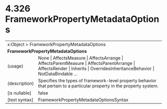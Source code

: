 <html dir="LTR" xmlns:mshelp="http://msdn.microsoft.com/mshelp" xmlns:ddue="http://ddue.schemas.microsoft.com/authoring/2003/5" xmlns:xlink="http://www.w3.org/1999/xlink" xmlns:tool="http://www.microsoft.com/tooltip">

<body>
 <input type="hidden" id="userDataCache" class="userDataStyle">
 <input type="hidden" id="hiddenScrollOffset">
 <img id="dropDownImage" style="display:none; height:0; width:0;" src="../local/drpdown.gif">
 <img id="dropDownHoverImage" style="display:none; height:0; width:0;" src="../local/drpdown_orange.gif">
 <img id="collapseImage" style="display:none; height:0; width:0;" src="../local/collapse.gif">
 <img id="expandImage" style="display:none; height:0; width:0;" src="../local/exp.gif">
 <img id="collapseAllImage" style="display:none; height:0; width:0;" src="../local/collall.gif">
 <img id="expandAllImage" style="display:none; height:0; width:0;" src="../local/expall.gif">
 <img id="copyImage" style="display:none; height:0; width:0;" src="../local/copycode.gif">
 <img id="copyHoverImage" style="display:none; height:0; width:0;" src="../local/copycodeHighlight.gif">
 <div id="header"><h1 class="heading">4.326 FrameworkPropertyMetadataOptions</h1></div>

 <div id="mainSection">
 <div id="mainBody">
 <div id="allHistory" class="saveHistory" onsave="saveAll()" onload="loadAll()"></div>
 <p xmlns:wsd="http://wsdev.schemas.microsoft.com/authoring/2008/2" xmlns:msxsl="urn:schemas-microsoft-com:xslt" xmlns:script="urn:script" xmlns:build="urn:build">
 </p>
 <div id="sectionSection0" class="section" name="collapseableSection">
 <content xmlns="http://ddue.schemas.microsoft.com/authoring/2003/5" xmlns:wsd="http://wsdev.schemas.microsoft.com/authoring/2008/2" xmlns:msxsl="urn:schemas-microsoft-com:xslt" xmlns:script="urn:script" xmlns:build="urn:build">
 </content>
 </div>
 <div id="sectionSection1" class="section" name="collapseableSection">
 <content xmlns="http://ddue.schemas.microsoft.com/authoring/2003/5" xmlns:wsd="http://wsdev.schemas.microsoft.com/authoring/2008/2" xmlns:msxsl="urn:schemas-microsoft-com:xslt" xmlns:script="urn:script" xmlns:build="urn:build">
 <table class="ProtocolAuthoredTable" xmlns="">
 <tr><td colspan="2">
<mshelp:link keywords="86913f34-aa06-4c94-9f09-83936a822fd8" tabindex="0">x:Object</mshelp:link> &gt; <mshelp:link keywords="c9ecfeb1-9ac7-43ec-bd26-ac5ef663a5bf" tabindex="0">FrameworkPropertyMetadataOptions</mshelp:link> </td>
 </tr>
 <tr><td colspan="2">
 <b>
FrameworkPropertyMetadataOptions </b>
 </td>
 </tr>
 <tr><td><div class="indent0">(usage)</div></td>
 <td><mshelp:link keywords="a65d28c3-3e76-45c5-872d-3ec6ced7278d" tabindex="0">None</mshelp:link> | <mshelp:link keywords="a65d28c3-3e76-45c5-872d-3ec6ced7278d" tabindex="0">AffectsMeasure</mshelp:link> | <mshelp:link keywords="a65d28c3-3e76-45c5-872d-3ec6ced7278d" tabindex="0">AffectsArrange</mshelp:link> | <mshelp:link keywords="a65d28c3-3e76-45c5-872d-3ec6ced7278d" tabindex="0">AffectsParentMeasure</mshelp:link> | <mshelp:link keywords="a65d28c3-3e76-45c5-872d-3ec6ced7278d" tabindex="0">AffectsParentArrange</mshelp:link> | <mshelp:link keywords="a65d28c3-3e76-45c5-872d-3ec6ced7278d" tabindex="0">AffectsRender</mshelp:link> | <mshelp:link keywords="a65d28c3-3e76-45c5-872d-3ec6ced7278d" tabindex="0">Inherits</mshelp:link> | <mshelp:link keywords="a65d28c3-3e76-45c5-872d-3ec6ced7278d" tabindex="0">OverridesInheritanceBehavior</mshelp:link> | <mshelp:link keywords="a65d28c3-3e76-45c5-872d-3ec6ced7278d" tabindex="0">NotDataBindable</mshelp:link> ... </td>
 </tr>
 <tr><td><div class="indent0">(description)</div></td>
 <td>Specifies the types of framework-level property behavior that pertain to a particular property in the property system. </td>
 </tr>
 <tr><td><div class="indent0">[is nullable]</div></td>
 <td>false </td>
 </tr>
 <tr><td><div class="indent0">[text syntax]</div></td>
 <td><mshelp:link keywords="a65d28c3-3e76-45c5-872d-3ec6ced7278d" tabindex="0">FrameworkPropertyMetadataOptionsSyntax</mshelp:link> </td>
 </tr>
</table>
 </content>
 </div>
 <!--[if gte IE 5]>
 <tool:tip element="languageFilterToolTip" avoidmouse="false"/>
 <![endif]-->
 </div>
 <a name="feedback"></a><span></span>
 </div>
</body></html>
